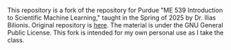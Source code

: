 This repository is a fork of the repository for Purdue "ME 539 Introduction to Scientific Machine Learning," taught in the Spring of 2025 by Dr. Ilias Bilionis. Original repository is [here](https://github.com/PredictiveScienceLab/data-analytics-se). The material is under the GNU General Public License. This fork is intended for my own personal use as I take the class.
